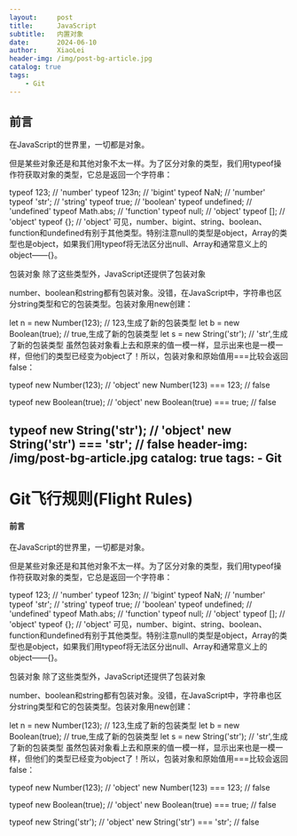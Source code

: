 ```yaml
---
layout:     post
title:      JavaScript
subtitle:   内置对象
date:       2024-06-10
author:     XiaoLei
header-img: /img/post-bg-article.jpg
catalog: true
tags:
    - Git
---
```

## 前言
在JavaScript的世界里，一切都是对象。

但是某些对象还是和其他对象不太一样。为了区分对象的类型，我们用typeof操作符获取对象的类型，它总是返回一个字符串：

typeof 123; // 'number'
typeof 123n; // 'bigint'
typeof NaN; // 'number'
typeof 'str'; // 'string'
typeof true; // 'boolean'
typeof undefined; // 'undefined'
typeof Math.abs; // 'function'
typeof null; // 'object'
typeof []; // 'object'
typeof {}; // 'object'
可见，number、bigint、string、boolean、function和undefined有别于其他类型。特别注意null的类型是object，Array的类型也是object，如果我们用typeof将无法区分出null、Array和通常意义上的object——{}。

包装对象
除了这些类型外，JavaScript还提供了包装对象

number、boolean和string都有包装对象。没错，在JavaScript中，字符串也区分string类型和它的包装类型。包装对象用new创建：

let n = new Number(123); // 123,生成了新的包装类型
let b = new Boolean(true); // true,生成了新的包装类型
let s = new String('str'); // 'str',生成了新的包装类型
虽然包装对象看上去和原来的值一模一样，显示出来也是一模一样，但他们的类型已经变为object了！所以，包装对象和原始值用===比较会返回false：

typeof new Number(123); // 'object'
new Number(123) === 123; // false

typeof new Boolean(true); // 'object'
new Boolean(true) === true; // false

typeof new String('str'); // 'object'
new String('str') === 'str'; // false
header-img: /img/post-bg-article.jpg
catalog: true
tags:
    - Git
---

# Git飞行规则(Flight Rules)


#### 前言
在JavaScript的世界里，一切都是对象。

但是某些对象还是和其他对象不太一样。为了区分对象的类型，我们用typeof操作符获取对象的类型，它总是返回一个字符串：

typeof 123; // 'number'
typeof 123n; // 'bigint'
typeof NaN; // 'number'
typeof 'str'; // 'string'
typeof true; // 'boolean'
typeof undefined; // 'undefined'
typeof Math.abs; // 'function'
typeof null; // 'object'
typeof []; // 'object'
typeof {}; // 'object'
可见，number、bigint、string、boolean、function和undefined有别于其他类型。特别注意null的类型是object，Array的类型也是object，如果我们用typeof将无法区分出null、Array和通常意义上的object——{}。

包装对象
除了这些类型外，JavaScript还提供了包装对象

number、boolean和string都有包装对象。没错，在JavaScript中，字符串也区分string类型和它的包装类型。包装对象用new创建：

let n = new Number(123); // 123,生成了新的包装类型
let b = new Boolean(true); // true,生成了新的包装类型
let s = new String('str'); // 'str',生成了新的包装类型
虽然包装对象看上去和原来的值一模一样，显示出来也是一模一样，但他们的类型已经变为object了！所以，包装对象和原始值用===比较会返回false：

typeof new Number(123); // 'object'
new Number(123) === 123; // false

typeof new Boolean(true); // 'object'
new Boolean(true) === true; // false

typeof new String('str'); // 'object'
new String('str') === 'str'; // false
